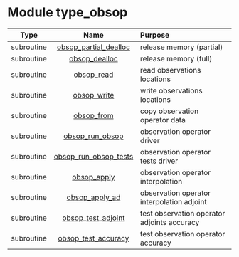 # Module type_obsop

| Type | Name | Purpose |
| :--: | :--: | :---------- |
| subroutine | [obsop_partial_dealloc](https://github.com/JCSDA/saber/tree/develop/src/saber/bump/type_obsop.F90#L65) | release memory (partial) |
| subroutine | [obsop_dealloc](https://github.com/JCSDA/saber/tree/develop/src/saber/bump/type_obsop.F90#L82) | release memory (full) |
| subroutine | [obsop_read](https://github.com/JCSDA/saber/tree/develop/src/saber/bump/type_obsop.F90#L101) | read observations locations |
| subroutine | [obsop_write](https://github.com/JCSDA/saber/tree/develop/src/saber/bump/type_obsop.F90#L140) | write observations locations |
| subroutine | [obsop_from](https://github.com/JCSDA/saber/tree/develop/src/saber/bump/type_obsop.F90#L183) | copy observation operator data |
| subroutine | [obsop_run_obsop](https://github.com/JCSDA/saber/tree/develop/src/saber/bump/type_obsop.F90#L223) | observation operator driver |
| subroutine | [obsop_run_obsop_tests](https://github.com/JCSDA/saber/tree/develop/src/saber/bump/type_obsop.F90#L350) | observation operator tests driver |
| subroutine | [obsop_apply](https://github.com/JCSDA/saber/tree/develop/src/saber/bump/type_obsop.F90#L385) | observation operator interpolation |
| subroutine | [obsop_apply_ad](https://github.com/JCSDA/saber/tree/develop/src/saber/bump/type_obsop.F90#L418) | observation operator interpolation adjoint |
| subroutine | [obsop_test_adjoint](https://github.com/JCSDA/saber/tree/develop/src/saber/bump/type_obsop.F90#L454) | test observation operator adjoints accuracy |
| subroutine | [obsop_test_accuracy](https://github.com/JCSDA/saber/tree/develop/src/saber/bump/type_obsop.F90#L497) | test observation operator accuracy |
